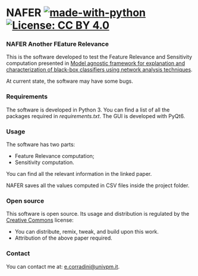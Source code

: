 # NAFER [![made-with-python](https://img.shields.io/badge/Made%20with-Python-1f425f.svg)](https://www.python.org/) [![License: CC BY 4.0](https://img.shields.io/badge/License-CC_BY_4.0-lightgrey.svg)](https://creativecommons.org/licenses/by/4.0/)
### NAFER Another FEature Relevance

This is the software developed to test the Feature Relevance and Sensitivity computation presented in [Model agnostic framework for explanation and characterization of
black-box classifiers using network analysis techniques]().

At current state, the software may have some bugs.

### Requirements
The software is developed in Python 3. You can find a list of all the packages required in *requirements.txt*. The GUI is developed with PyQt6.

### Usage
The software has two parts:
* Feature Relevance computation;
* Sensitivity computation.

You can find all the relevant information in the linked paper.

NAFER saves all the values computed in CSV files inside the project folder.

### Open source
This software is open source. Its usage and distribution is regulated by the [ Creative Commons](https://creativecommons.org/licenses/by/4.0/) license:
* You can distribute, remix, tweak, and build upon this work. 
* Attribution of the above paper required.

### Contact
You can contact me at: [e.corradini@univpm.it](mailto:e.corradini@univpm.it).